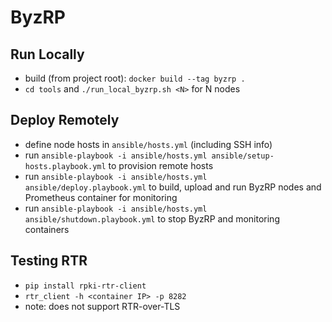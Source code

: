 # ByzRP

## Run Locally
- build (from project root): `docker build --tag byzrp .`
- `cd tools` and `./run_local_byzrp.sh <N>` for N nodes

## Deploy Remotely
- define node hosts in `ansible/hosts.yml` (including SSH info)
- run `ansible-playbook -i ansible/hosts.yml ansible/setup-hosts.playbook.yml` to provision remote hosts
- run `ansible-playbook -i ansible/hosts.yml ansible/deploy.playbook.yml` to build, upload and run ByzRP nodes and Prometheus container for monitoring
- run `ansible-playbook -i ansible/hosts.yml ansible/shutdown.playbook.yml` to stop ByzRP and monitoring containers

## Testing RTR
- `pip install rpki-rtr-client`
- `rtr_client -h <container IP> -p 8282`
- note: does not support RTR-over-TLS
